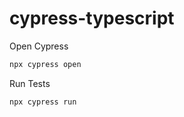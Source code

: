 # cypress-typescript

Open Cypress

```bash
npx cypress open
```

Run Tests

```bash
npx cypress run
```
